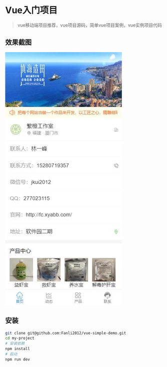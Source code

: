 # Vue入门项目

> vue移动端项目推荐，vue项目源码，简单vue项目案例，vue实例项目代码


## 效果截图

![alt text](src/assets/img/screenshots.jpg "效果截图")


## 安装

``` bash
git clone git@github.com:Fanli2012/vue-simple-demo.git
cd my-project
# 安装依赖
npm install
# 启动
npm run dev
```
